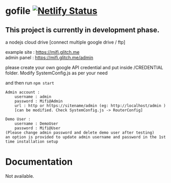 # gofile [![Netlify Status](https://api.netlify.com/api/v1/badges/96f5752c-afdc-459e-a8cc-35dcb7bde73b/deploy-status)](https://app.netlify.com/sites/fimi/deploys)

## This project is currently in development phase. 
a nodejs cloud drive [connect multiple google drive / ftp]

example site : https://mifi.glitch.me <br>
admin panel : https://mifi.glitch.me/admin

please create your own google API credential and put inside /CREDENTIAL folder.
Modify SystemConfig.js as per your need

and then run ````npm start````
````
Admin account :
    username : admin
    password : Mifi@Admin
    url : http or https://sitename/admin (eg: http://localhost/admin )
    [can be modified. Check SystemConfig.js -> RouterConfig]

Demo User :
    username : DemoUser
    password : Mifi@User
(Please change admin password and delete demo user after testing)
an option is provided to update admin username and password in the 1st time installation setup
````

# Documentation
Not available.

